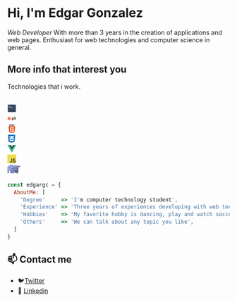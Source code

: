# **Hi, I'm Edgar Gonzalez** 

_Web Developer_ With more than 3 years in the creation of applications and web pages. 
Enthusiast for web technologies and computer science in general.

## More info that interest you 

Technologies that i work.

<code> <img height="20" src="https://raw.githubusercontent.com/edgargc026/assets/master/consolaComandos.jpg"></code>
<code> <img height="20" src="https://raw.githubusercontent.com/edgargc026/assets/master/git.png"></code>
<code> <img height="20" src="https://raw.githubusercontent.com/edgargc026/assets/master/html-5.png"></code>
<code> <img height="20" src="https://raw.githubusercontent.com/edgargc026/assets/master/css.png"></code>
<code> <img height="20" src="https://raw.githubusercontent.com/edgargc026/assets/master/vuejs.png"></code>
<code> <img height="20" src="https://raw.githubusercontent.com/edgargc026/assets/master/javascript.png"></code>
<code> <img height="20" src="https://raw.githubusercontent.com/edgargc026/assets/master/php.png"></code>



```javascript
const edgargc = {
  AboutMe: [
    'Degree'     => 'I'm computer technology student', 
    'Experience' => 'Three years of experiences developing with web technologies',
    'Hobbies'    => 'My favorite hobby is dancing, play and watch soccer',
    'Others'     => 'We can talk about any topic you like',
  ]
}
```

## 📫 Contact me
- 🐦[Twitter](https://twitter.com/EdgarGc026) 
- 📮 [Linkedin](https://www.linkedin.com/in/edgargc026/)
